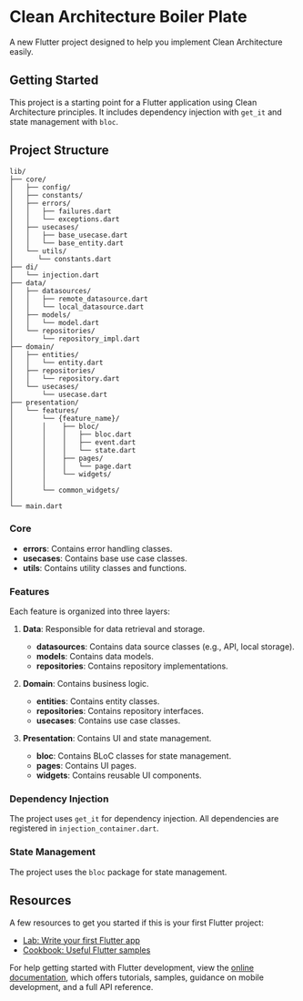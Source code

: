 # Clean Architecture Boiler Plate

A new Flutter project designed to help you implement Clean Architecture easily.

## Getting Started

This project is a starting point for a Flutter application using Clean Architecture principles. It includes dependency injection with `get_it` and state management with `bloc`.

## Project Structure

```
lib/
├── core/
│   ├── config/
│   ├── constants/
│   ├── errors/
│   │   ├── failures.dart
│   │   └── exceptions.dart
│   ├── usecases/
│   │   ├── base_usecase.dart
│   │   └── base_entity.dart
│   └── utils/
│      └── constants.dart 
├── di/
│   └── injection.dart
├── data/
│   ├── datasources/
│   │   ├── remote_datasource.dart
│   │   └── local_datasource.dart
│   ├── models/
│   │   └── model.dart
│   └── repositories/
│       └── repository_impl.dart
├── domain/
│   ├── entities/
│   │   └── entity.dart
│   ├── repositories/
│   │   └── repository.dart
│   └── usecases/
│       └── usecase.dart
├── presentation/
│   └── features/
│       └── {feature_name}/
│       │    ├── bloc/
│       │    │   ├── bloc.dart
│       │    │   ├── event.dart
│       │    │   └── state.dart
│       │    ├── pages/
│       │    │   └── page.dart
│       │    └── widgets/
│       │
│       └── common_widgets/        
│               
└── main.dart
```  

### Core

- **errors**: Contains error handling classes.
- **usecases**: Contains base use case classes.
- **utils**: Contains utility classes and functions.

### Features

Each feature is organized into three layers:

1. **Data**: Responsible for data retrieval and storage.

   - **datasources**: Contains data source classes (e.g., API, local storage).
   - **models**: Contains data models.
   - **repositories**: Contains repository implementations.

2. **Domain**: Contains business logic.

   - **entities**: Contains entity classes.
   - **repositories**: Contains repository interfaces.
   - **usecases**: Contains use case classes.

3. **Presentation**: Contains UI and state management.
   - **bloc**: Contains BLoC classes for state management.
   - **pages**: Contains UI pages.
   - **widgets**: Contains reusable UI components.

### Dependency Injection

The project uses `get_it` for dependency injection. All dependencies are registered in `injection_container.dart`.

### State Management

The project uses the `bloc` package for state management.

## Resources

A few resources to get you started if this is your first Flutter project:

- [Lab: Write your first Flutter app](https://docs.flutter.dev/get-started/codelab)
- [Cookbook: Useful Flutter samples](https://docs.flutter.dev/cookbook)

For help getting started with Flutter development, view the [online documentation](https://docs.flutter.dev/), which offers tutorials, samples, guidance on mobile development, and a full API reference.
